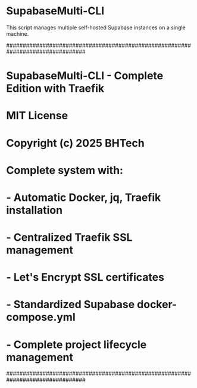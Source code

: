 # SupabaseMulti-CLI
This script manages multiple self-hosted Supabase instances on a single machine.

################################################################################
# SupabaseMulti-CLI - Complete Edition with Traefik
# MIT License
# Copyright (c) 2025 BHTech
#
# Complete system with:
# - Automatic Docker, jq, Traefik installation
# - Centralized Traefik SSL management
# - Let's Encrypt SSL certificates
# - Standardized Supabase docker-compose.yml
# - Complete project lifecycle management
################################################################################

